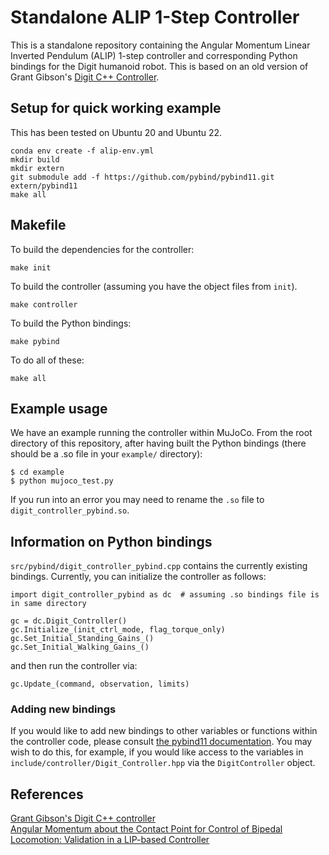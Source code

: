 Standalone ALIP 1-Step Controller
====================

This is a standalone repository containing the Angular Momentum Linear Inverted Pendulum (ALIP) 1-step controller and corresponding Python bindings for the Digit humanoid robot. This is based on an old version of Grant Gibson's [Digit C++ Controller](https://github.com/UMich-BipedLab/digit_locomotion_controller).


## Setup for quick working example
This has been tested on Ubuntu 20 and Ubuntu 22.
```
conda env create -f alip-env.yml
mkdir build
mkdir extern
git submodule add -f https://github.com/pybind/pybind11.git extern/pybind11
make all
```

## Makefile
To build the dependencies for the controller:
```
make init
```
To build the controller (assuming you have the object files from `init`).
```
make controller
```
To build the Python bindings:
```
make pybind
```
To do all of these:
```
make all
```

## Example usage
We have an example running the controller within MuJoCo. From the root directory of this repository, after having built the Python bindings (there should be a .so file in your `example/` directory):
```
$ cd example
$ python mujoco_test.py
```
If you run into an error you may need to rename the `.so` file to `digit_controller_pybind.so`.

## Information on Python bindings
`src/pybind/digit_controller_pybind.cpp` contains the currently existing bindings. Currently, you can initialize the controller as follows:
```
import digit_controller_pybind as dc  # assuming .so bindings file is in same directory

gc = dc.Digit_Controller()
gc.Initialize_(init_ctrl_mode, flag_torque_only)
gc.Set_Initial_Standing_Gains_()
gc.Set_Initial_Walking_Gains_()
```
and then run the controller via:
```
gc.Update_(command, observation, limits)
```

### Adding new bindings
If you would like to add new bindings to other variables or functions within the controller code, please consult [the pybind11 documentation](https://pybind11.readthedocs.io/en/stable/classes.html). You may wish to do this, for example, if you would like access to the variables in `include/controller/Digit_Controller.hpp` via the `DigitController` object.

## References
[Grant Gibson's Digit C++ controller](https://github.com/UMich-BipedLab/digit_locomotion_controller)  
[Angular Momentum about the Contact Point for Control of Bipedal Locomotion: Validation in a LIP-based Controller](https://arxiv.org/abs/2008.10763)

